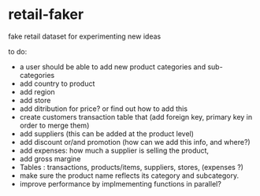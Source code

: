 # retail-faker

fake retail dataset for experimenting new ideas


to do:

- a user should be able to add new product categories and sub-categories
- add country to product
- add region
- add store
- add ditribution for price? or find out how to add this
- create customers transaction table that (add foreign key, primary key in order to merge them)
- add suppliers (this can be added at the product level)
- add discount or/and promotion (how can we add this info, and where?)
- add expenses: how much a supplier is selling the product,
- add gross margine
- Tables : transactions, products/items, suppliers, stores, (expenses ?)
- make sure the product name reflects its category and subcategory.
- improve performance by implmementing functions in parallel?
